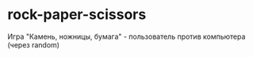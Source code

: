 # rock-paper-scissors
Игра "Камень, ножницы, бумага" - пользователь против компьютера (через random)
